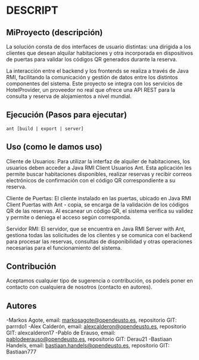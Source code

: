 DESCRIPT
========================

## MiProyecto (descripción)
La solución consta de dos interfaces de usuario distintas: una dirigida a los clientes que desean alquilar habitaciones y otra incorporada en dispositivos de puertas para validar los códigos QR generados durante la reserva.

La interacción entre el backend y los frontends se realiza a través de Java RMI, facilitando la comunicación y gestión de datos entre los distintos componentes del sistema. Este proyecto se integra con los servicios de HotelProvider, un proveedor no real que ofrece una API REST para la consulta y reserva de alojamientos a nivel mundial. 

## Ejecución (Pasos para ejecutar)
```
ant [build | export | server]
```
## Uso (como le damos uso)

Cliente de Usuarios:
Para utilizar la interfaz de alquiler de habitaciones, los usuarios deben acceder a Java RMI Client Usuarios Ant. Esta aplicación les permite buscar habitaciones disponibles, realizar reservas y recibir correos electrónicos de confirmación con el código QR correspondiente a su reserva.

Cliente de Puertas:
El cliente instalado en las puertas, ubicado en Java RMI Client Puertas with Ant - copia, se encarga de la validación de los códigos QR de las reservas. Al escanear un código QR, el sistema verifica su validez y permite o deniega el acceso según corresponda.

Servidor RMI:
El servidor, que se encuentra en Java RMI Server with Ant, gestiona todas las solicitudes de los clientes y se comunica con el backend para procesar las reservas, consultas de disponibilidad y otras operaciones necesarias para el funcionamiento del sistema.


## Contribución 
Aceptamos cualquier tipo de sugerencia o contribución, os podeís poner en contacto con cualquiera de nosotros (contacto en autores).

## Autores
-Markos Agote, email: markosagote@opendeusto.es, repositorio GIT: parrrdo1
-Alex Calderón, email: alexcalderon@opendeusto.es, repositorio GIT: alexcalderon17
-Pablo de Erauso, email: pablodeerauso@opendeusto.es, repositorio GIT: Derau21
-Bastiaan Handels, email: bastiaan.handels@opendeusto.es, repositorio GIT: Bastiaan777







